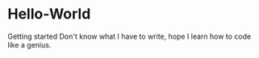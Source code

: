 # Hello-World
Getting started
Don't know what I have to write, hope I learn how to code like a genius.
